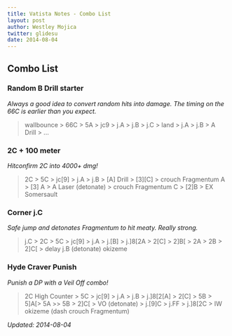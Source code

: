 ```yaml
---
title: Vatista Notes - Combo List
layout: post
author: Westley Mojica
twitter: glidesu
date: 2014-08-04
---
```


## Combo List ##

### Random B Drill starter ###

_Always a good idea to convert random hits into damage. The timing on the 66C is earlier than you expect._

> wallbounce > 66C > 5A > jc9 > j.A > j.B > j.C > land > j.A > j.B > A Drill > 
> ...

### 2C + 100 meter ###

_Hitconfirm 2C into 4000+ dmg!_

> 2C > 5C > jc[9] > j.A > j.B > [A] Drill > [3][C] > crouch Fragmentum A > [3]
> A > A Laser (detonate) > crouch Fragmentum C > [2]B > EX Somersault

### Corner j.C ###

_Safe jump and detonates Fragmentum to hit meaty. Really strong._

> j.C > 2C > 5C > jc[9] > j.A > j.[B] > j.]8[2A > 2[C] > 2]B[ > 2A > 2B > 2]C[ > delay j.B (detonate) okizeme

### Hyde Craver Punish ###

_Punish a DP with a Veil Off combo!_

> 2C High Counter > 5C > jc[9] > j.A > j.B > j.]8[2[A] > 2[C] > 5B > 5]A[> 5A >> 5B > 2]C[ > VO (detonate) > j.[9]C > j.FF > j.]8[2C > IW okizeme (dash 
> crouch Fragmentum)

_Updated: 2014-08-04_
